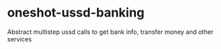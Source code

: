 # oneshot-ussd-banking
Abstract multistep ussd calls to get bank info, transfer money and other services
